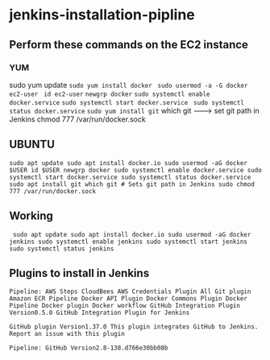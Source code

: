 # jenkins-installation-pipline

## Perform these commands on the EC2 instance

### YUM 
sudo yum update
  ``sudo yum install docker``
 `` sudo usermod -a -G docker ec2-user``
 `` id ec2-user``
  ``newgrp docker``
  ``sudo systemctl enable docker.service``
  ``sudo systemctl start docker.service``
 `` sudo systemctl status docker.service``
  ``sudo yum install git``
which git ---> set git path in Jenkins
chmod 777 /var/run/docker.sock

## UBUNTU
``sudo apt update
sudo apt install docker.io
sudo usermod -aG docker $USER
id $USER
newgrp docker
sudo systemctl enable docker.service
sudo systemctl start docker.service
sudo systemctl status docker.service
sudo apt install git
which git # Sets git path in Jenkins
sudo chmod 777 /var/run/docker.sock
``

## Working
``
sudo apt update
sudo apt install docker.io
sudo usermod -aG docker jenkins
sudo systemctl enable jenkins
sudo systemctl start jenkins
sudo systemctl status jenkins``

## Plugins to install in Jenkins
``Pipeline: AWS Steps
CloudBees AWS Credentials Plugin
All Git plugin
Amazon ECR Pipeline
Docker API Plugin
Docker Commons Plugin
Docker Pipeline
Docker plugin
Docker workflow
GitHub Integration Plugin Version0.5.0 GitHub Integration Plugin for Jenkins``

``GitHub plugin Version1.37.0 This plugin integrates GitHub to Jenkins. Report an issue with this plugin``

``Pipeline: GitHub Version2.8-138.d766e30bb08b``
